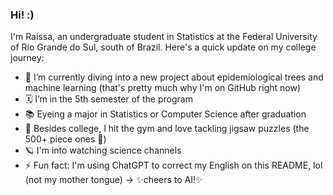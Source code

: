 ### Hi! :)

I'm Raíssa, an undergraduate student in Statistics at the Federal University of Rio Grande do Sul, south of Brazil. Here's a quick update on my college journey:

- 🧬 I’m currently diving into a new project about epidemiological trees and machine learning (that's pretty much why I'm on GitHub right now)
- 🗓 I’m in the 5th semester of the program
- 📚 Eyeing a major in Statistics or Computer Science after graduation
- 🧩 Besides college, I hit the gym and love tackling jigsaw puzzles (the 500+ piece ones 🤩)
- 🪐 I'm into watching science channels
- ⚡ Fun fact: I'm using ChatGPT to correct my English on this README, lol (not my mother tongue) -> ✨cheers to AI!✨
